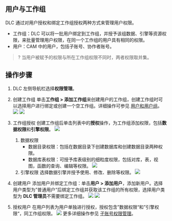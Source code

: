 ## 用户与工作组
DLC 通过对用户授权和绑定工作组授权两种方式来管理用户权限。
- 工作组：DLC 可以将一批用户绑定到工作组，并授予该组数据、引擎等资源权限，来批量管理用户权限，在同一个工作组的用户具有相同的权限。
- 用户：CAM 中的用户，包括子账号、协作者账号。
>? 当用户被赋予的权限与所在工作组权限不同时，两者权限取并集。

## 操作步骤
1. DLC 左侧导航栏选择**权限管理**。
2. 创建工作组
单击**工作组 > 添加工作组**来创建用户的工作组，创建工作组时可以选择用户进行绑定或创建一个空工作组。详细操作可参见 [用户和用户组](https://cloud.tencent.com/document/product/1342/61976)。
![](https://qcloudimg.tencent-cloud.cn/raw/5f8a3e8abe206f26f16827e805a1e1f0.png)
![](https://qcloudimg.tencent-cloud.cn/raw/0cbe16c1ce39e5809c7a5894cf351c20.png)
3. 工作组授权
创建工作组后单击列表中的**授权**操作，为工作组添加权限，包括**数据权限**和**引擎权限**。
![](https://qcloudimg.tencent-cloud.cn/raw/e9e7fb62f4712bd96a6800bbed6221b3.png)
	1. 数据权限
		- 数据目录权限：包括在数据目录下创建数据库和创建数据目录两种权限。
		- 数据库表权限：可授予库表级别的细粒度权限，包括对库，表，视图，函数的查询、编辑等权限。
![](https://qcloudimg.tencent-cloud.cn/raw/e3d7d65288e73d457620f7825b6accae.png)
	2. 引擎权限
选择数据引擎并授予使用、修改、删除等权限。
![](https://qcloudimg.tencent-cloud.cn/raw/9d95c2c504247a5603b5894901278a02.png)

4. 创建用户
添加用户并绑定工作组：单击**用户 > 添加用户**，添加新用户。选择用户类型为”普通用户“后绑定工作组并获取该工作组的所有权限，选择用户类型为 **DLC 管理员**不需要绑定工作组。
![](https://qcloudimg.tencent-cloud.cn/raw/412c6d544d3954e7f763a9ad62576741.png)
![](https://qcloudimg.tencent-cloud.cn/raw/839ebb3cb6555ed3b1520f3a3725d4ce.png)
5. 授权用户
在用户列表为用户单独进行授权，授权包含”数据权限“和”引擎权限“，同工作组权限。
![](https://qcloudimg.tencent-cloud.cn/raw/11a1edcabe9773ed546ca364aff396e1.png)
更多详细操作参见 [子账号权限管理](https://cloud.tencent.com/document/product/1342/61976)。
